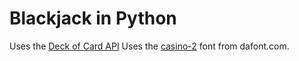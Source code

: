 # Blackjack in Python

Uses the [Deck of Card API](https://www.deckofcardsapi.com/)
Uses the [casino-2](https://www.dafont.com/casino-2.font) font from dafont.com.
